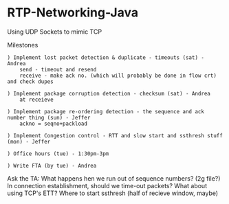 # RTP-Networking-Java
Using UDP Sockets to mimic TCP

Milestones

	) Implement lost packet detection & duplicate - timeouts (sat) - Andrea
		send - timeout and resend
		receive - make ack no. (which will probably be done in flow crt) and check dupes
		
	) Implement package corruption detection - checksum (sat) - Andrea
		at receieve
		
	) Implement package re-ordering detection - the sequence and ack number thing (sun) - Jeffer
		ackno = seqno+packload
		
	) Implement Congestion control - RTT and slow start and ssthresh stuff (mon) - Jeffer

	) Office hours (tue) - 1:30pm-3pm

	) Write FTA (by tue) - Andrea
		
Ask the TA:
	What happens hen we run out of sequence numbers? (2g file?)
	In connection establishment, should we time-out packets? What about using TCP's ETT?
	Where to start ssthresh (half of recieve window, maybe)
